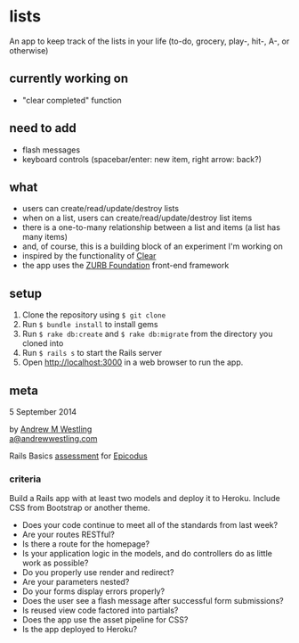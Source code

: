 # lists

An app to keep track of the lists in your life (to-do, grocery, play-, hit-, A-, or otherwise)

## currently working on

* "clear completed" function

## need to add

* flash messages
* keyboard controls (spacebar/enter: new item, right arrow: back?)

## what

* users can create/read/update/destroy lists
* when on a list, users can create/read/update/destroy list items
* there is a one-to-many relationship between a list and items (a list has many items)
* and, of course, this is a building block of an experiment I'm working on
* inspired by the functionality of [Clear](http://realmacsoftware.com/clear)
* the app uses the [ZURB Foundation](http://foundation.zurb.com) front-end framework

## setup

1. Clone the repository using `$ git clone`
1. Run `$ bundle install` to install gems
1. Run `$ rake db:create` and `$ rake db:migrate` from the directory you cloned into
1. Run `$ rails s` to start the Rails server
1. Open [http://localhost:3000](http://localhost:3000/) in a web browser to run the app.

## meta

5 September 2014

by [Andrew M Westling](http://andrewwestling.com)  
a@andrewwestling.com

Rails Basics [assessment](http://www.learnhowtoprogram.com/lessons/rails-basics-assessment) for [Epicodus](http://epicodus.com)

### criteria

Build a Rails app with at least two models and deploy it to Heroku. Include CSS from Bootstrap or another theme.

* Does your code continue to meet all of the standards from last week?
* Are your routes RESTful?
* Is there a route for the homepage?
* Is your application logic in the models, and do controllers do as little work as possible?
* Do you properly use render and redirect?
* Are your parameters nested?
* Do your forms display errors properly?
* Does the user see a flash message after successful form submissions?
* Is reused view code factored into partials?
* Does the app use the asset pipeline for CSS?
* Is the app deployed to Heroku?